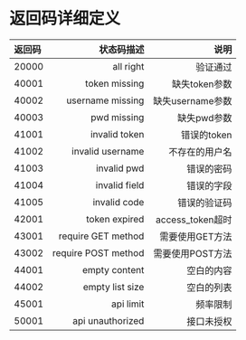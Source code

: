 # 返回码详细定义

| 返回码|状态码描述|说明
| :-------- | --------:| --------:|
|20000|all right|验证通过| 
|40001|token missing|缺失token参数| 
|40002|username missing|缺失username参数| 
|40003|pwd missing|缺失pwd参数| 
|41001|invalid token|错误的token|
|41002|invalid username|不存在的用户名|
|41003|invalid pwd |错误的密码|
|41004|invalid field|错误的字段|
|41005|invalid code|错误的验证码|
|42001|token expired|access_token超时|	
|43001|require GET method|需要使用GET方法|	
|43002|require POST method|需要使用POST方法|
|44001|empty content	|空白的内容|
|44002|empty list size	|空白的列表|
|45001|	api limit|频率限制|
|50001|api unauthorized|接口未授权|
